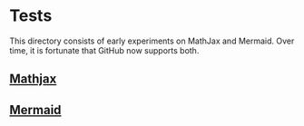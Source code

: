 # Tests

This directory consists of early experiments on MathJax and Mermaid. Over time, it is fortunate that GitHub now supports both.

## <a href="tests/mathjax.html">Mathjax</a>

## <a href="tests/mermaid.html">Mermaid</a>
